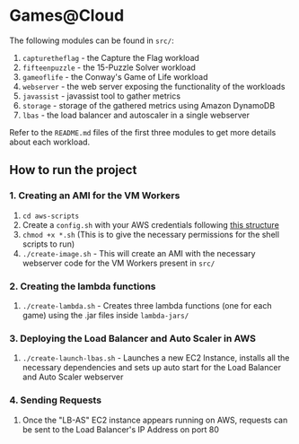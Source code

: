 # Games@Cloud

The following modules can be found in `src/`:

1. `capturetheflag` - the Capture the Flag workload
2. `fifteenpuzzle` - the 15-Puzzle Solver workload
3. `gameoflife` - the Conway's Game of Life workload
4. `webserver` - the web server exposing the functionality of the workloads
5. `javassist` - javassist tool to gather metrics
6. `storage` - storage of the gathered metrics using Amazon DynamoDB
7. `lbas` - the load balancer and autoscaler in a single webserver

Refer to the `README.md` files of the first three modules to get more details about each workload.

## How to run the project

### 1. Creating an AMI for the VM Workers
1. `cd aws-scripts`
2. Create a `config.sh` with your AWS credentials following [this structure](https://gitlab.rnl.tecnico.ulisboa.pt/cnv/cnv25/-/blob/master/labs/lab-aws/scripts/config.sh?ref_type=heads)
3. `chmod +x *.sh` (This is to give the necessary permissions for the shell scripts to run)
4. `./create-image.sh` - This will create an AMI with the necessary webserver code for the VM Workers present in `src/`

### 2. Creating the lambda functions
1. `./create-lambda.sh` - Creates three lambda functions (one for each game) using the .jar files inside `lambda-jars/`

### 3. Deploying the Load Balancer and Auto Scaler in AWS
1. `./create-launch-lbas.sh` - Launches a new EC2 Instance, installs all the necessary dependencies and sets up auto start for the Load Balancer and Auto Scaler webserver

### 4. Sending Requests
1. Once the "LB-AS" EC2 instance appears running on AWS, requests can be sent to the Load Balancer's IP Address on port 80